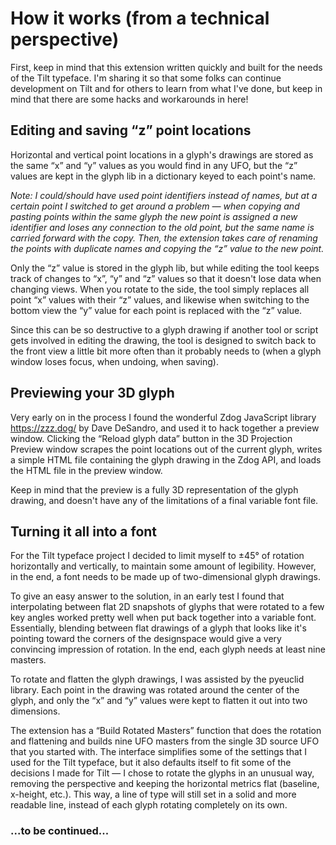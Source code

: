 
# How it works (from a technical perspective)

First, keep in mind that this extension written quickly and built for the needs of the Tilt typeface. I'm sharing it so that some folks can continue development on Tilt and for others to learn from what I've done, but keep in mind that there are some hacks and workarounds in here!

## Editing and saving “z” point locations

Horizontal and vertical point locations in a glyph's drawings are stored as the same “x” and “y” values as you would find in any UFO, but the “z” values are kept in the glyph lib in a dictionary keyed to each point's name. 

*Note: I could/should have used point identifiers instead of names, but at a certain point I switched to get around a problem — when copying and pasting points within the same glyph the new point is assigned a new identifier and loses any connection to the old point, but the same name is carried forward with the copy. Then, the extension takes care of renaming the points with duplicate names and copying the “z” value to the new point.*

Only the “z” value is stored in the glyph lib, but while editing the tool keeps track of changes to “x”, “y” and “z” values so that it doesn't lose data when changing views. When you rotate to the side, the tool simply replaces all point “x” values with their “z” values, and likewise when switching to the bottom view the “y” value for each point is replaced with the “z” value.

Since this can be so destructive to a glyph drawing if another tool or script gets involved in editing the drawing, the tool is designed to switch back to the front view a little bit more often than it probably needs to (when a glyph window loses focus, when undoing, when saving).

## Previewing your 3D glyph

Very early on in the process I found the wonderful Zdog JavaScript library https://zzz.dog/ by Dave DeSandro, and used it to hack together a preview window. Clicking the “Reload glyph data” button in the 3D Projection Preview window scrapes the point locations out of the current glyph, writes a simple HTML file containing the glyph drawing in the Zdog API, and loads the HTML file in the preview window.

Keep in mind that the preview is a fully 3D representation of the glyph drawing, and doesn't have any of the limitations of a final variable font file.

## Turning it all into a font

For the Tilt typeface project I decided to limit myself to ±45° of rotation horizontally and vertically, to maintain some amount of legibility. However, in the end, a font needs to be made up of two-dimensional glyph drawings.

To give an easy answer to the solution, in an early test I found that interpolating between flat 2D snapshots of glyphs that were rotated to a few key angles worked pretty well when put back together into a variable font. Essentially, blending between flat drawings of a glyph that looks like it's pointing toward the corners of the designspace would give a very convincing impression of rotation. In the end, each glyph needs at least nine masters.

To rotate and flatten the glyph drawings, I was assisted by the pyeuclid library. Each point in the drawing was rotated around the center of the glyph, and only the “x” and “y” values were kept to flatten it out into two dimensions.

The extension has a “Build Rotated Masters” function that does the rotation and flattening and builds nine UFO masters from the single 3D source UFO that you started with. The interface simplifies some of the settings that I used for the Tilt typeface, but it also defaults itself to fit some of the decisions I made for Tilt — I chose to rotate the glyphs in an unusual way, removing the perspective and keeping the horizontal metrics flat (baseline, x-height, etc.). This way, a line of type will still set in a solid and more readable line, instead of each glyph rotating completely on its own.

### ...to be continued...

